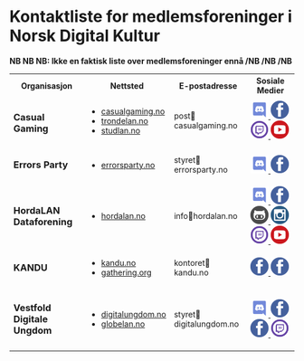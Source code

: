 # Kontaktliste for medlemsforeninger i Norsk Digital Kultur

**NB NB NB: Ikke en faktisk liste over medlemsforeninger ennå /NB /NB /NB**

<table>
  <tr>
    <th>Organisasjon</th>
    <th>Nettsted</th>
    <th>E-postadresse</th>
    <th>Sosiale Medier</th>
  </tr>

  <tr>
    <td><h3>Casual Gaming</h3></td>
    <td>
      <ul>
        <li><a href="https://casualgaming.no">casualgaming.no</a></li>
        <li><a href="https://trondelan.no">trondelan.no</a></li>
        <li><a href="https://studlan.no">studlan.no</a></li>
      </ul>
    </td>
    <td>post📧casualgaming.no</td>
    <td>
      <a href="https://link.casualgaming.no/discord">
        <img src="./ikoner/discord.svg" width="32" height="32"/>
      </a>
      <a href="https://www.facebook.com/CasualGamingTrondheim/">
        <img src="./ikoner/facebook.svg" width="32" height="32"/>
      </a>
      <a href="https://www.twitch.tv/CasualGamingNorway">
        <img src="./ikoner/twitchtv.svg" width="32" height="32"/>
      </a>
      <a href="https://www.youtube.com/user/studlanNTNU/">
        <img src="./ikoner/youtube.svg" width="32" height="32"/>
      </a>
    </td>
  </tr>

  <tr>
    <td><h3>Errors Party<h3></td>
    <td>
      <ul>
        <li><a href="https://errorsparty.no">errorsparty.no</a></li>
      </ul>
    </td>
    <td>styret📧errorsparty.no</td>
    <td>
      <a href="https://errorsparty.no/discord">
        <img src="./ikoner/discord.svg" width="32" height="32"/>
      </a>
      <a href="https://www.facebook.com/ErrorsParty/">
        <img src="./ikoner/facebook.svg" width="32" height="32"/>
      </a>
    </td>
  </tr>

  <tr>
    <td><h3>HordaLAN Dataforening<h3></td>
    <td>
      <ul>
        <li><a href="https://hordalan.no">hordalan.no</a></li>
      </ul>
    </td>
    <td>info📧hordalan.no</td>
    <td>
      <a href="https://discord.hordalan.no">
        <img src="./ikoner/discord.svg" width="32" height="32"/>
      </a>
      <a href="https://facebook.com/hordalan.no">
        <img src="./ikoner/facebook.svg" width="32" height="32"/>
      </a>
      <a href="https://github.com/HordaLAN">
        <img src="./ikoner/github.svg" width="32" height="32"/>
      </a>
      <a href="https://instagram.com/HordaLAN/">
        <img src="./ikoner/instagram.svg" width="32" height="32"/>
      </a>
      <a href="https://www.twitch.tv/hordalan">
        <img src="./ikoner/twitchtv.svg" width="32" height="32"/>
      </a>
      <a href="https://www.youtube.com/user/HordaLANofficial">
        <img src="./ikoner/youtube.svg" width="32" height="32"/>
      </a>
    </td>
  </tr>

  <tr>
    <td><h3>KANDU<h3></td>
    <td>
      <ul>
        <li><a href="https://www.kandu.no">kandu.no</a></li>
        <li><a href="https://www.gathering.org/">gathering.org</a></li>
      </ul>
    </td>
    <td>kontoret📧kandu.no</td>
    <td>
      <a href="https://www.facebook.com/dataungdom/">
        <img src="./ikoner/facebook.svg" width="32" height="32"/>
      </a>
      <a href="https://www.facebook.com/gatheringorg">
        <img src="./ikoner/facebook.svg" width="32" height="32"/>
      </a>
    </td>
  </tr>

  <tr>
    <td><h3>Vestfold Digitale Ungdom<h3></td>
    <td>
      <ul>
        <li><a href="https://www.digitalungdom.no">digitalungdom.no</a></li>
        <li><a href="https://www.globelan.no">globelan.no</a></li>
      </ul>
    </td>
    <td>styret📧digitalungdom.no</td>
    <td>
      <a href="https://discord.gg/sHuEG7w">
        <img src="./ikoner/discord.svg" width="32" height="32"/>
      </a>
      <a href="https://www.facebook.com/VestfoldDigitaleUngdom/">
        <img src="./ikoner/facebook.svg" width="32" height="32"/>
      </a>
      <a href="https://www.facebook.com/GlobeLAN/">
        <img src="./ikoner/facebook.svg" width="32" height="32"/>
      </a>
      <a href="https://www.twitch.tv/digitalungdom">
        <img src="./ikoner/twitchtv.svg" width="32" height="32"/>
      </a>
    </td>
  </tr>

</table>

<!--
  <tr>
    <td><h3>ORGANISASJON<h3></td>
    <td>
      <ul>
        <li><a href="URL">NETTSIDE</a></li>
      </ul>
    </td>
    <td>EMAIL 📧 DOMENE</td>
    <td>
      <a href="DISCORD_URL">
        <img src="./ikoner/discord.svg" width="32" height="32"/>
      </a>
      <a href="FACEBOOK_URL">
        <img src="./ikoner/facebook.svg" width="32" height="32"/>
      </a>
      <a href="GITHUB_URL">
        <img src="./ikoner/github.svg" width="32" height="32"/>
      </a>
      <a href="INSTAGRAM_URL">
        <img src="./ikoner/instagram.svg" width="32" height="32"/>
      </a>
      <a href="TWITCH_URL">
        <img src="./ikoner/twitchtv.svg" width="32" height="32"/>
      </a>
      <a href="TWITTER_URL">
        <img src="./ikoner/twitter.svg" width="32" height="32"/>
      </a>
      <a href="YOUTUBE_URL">
        <img src="./ikoner/youtube.svg" width="32" height="32"/>
      </a>
    </td>
  </tr>
-->
